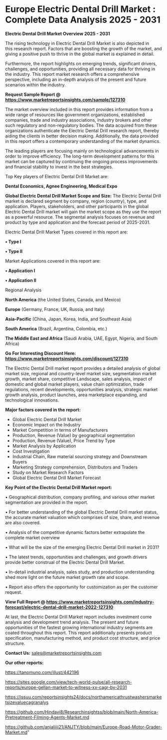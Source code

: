 # Europe Electric Dental Drill Market : Complete Data Analysis 2025 - 2031

<Strong> Electric Dental Drill Market Overview 2025 - 2031</strong>

The rising technology in Electric Dental Drill Market is also depicted in this research report. Factors that are boosting the growth of the market, and giving a positive push to thrive in the global market is explained in detail.

Furthermore, the report highlights on emerging trends, significant drivers, challenges, and opportunities, providing all necessary data for thriving in the industry. This report market research offers a comprehensive perspective, including an in-depth analysis of the present and future scenarios within the industry.

<strong>Request Sample Report @ <a href=https://www.marketreportsinsights.com/sample/127310>https://www.marketreportsinsights.com/sample/127310</a></strong>

The market overview included in this report provides information from a wide range of resources like government organizations, established companies, trade and industry associations, industry brokers and other such regulatory and non-regulatory bodies. The data acquired from these organizations authenticate the Electric Dental Drill research report, thereby aiding the clients in better decision making. Additionally, the data provided in this report offers a contemporary understanding of the market dynamics.

The leading players are focusing mainly on technological advancements in order to improve efficiency. The long-term development patterns for this market can be captured by continuing the ongoing process improvements and financial stability to invest in the best strategies.

Top Key players of Electric Dental Drill Market are:

<strong>Dental Economics, Agnee Engineering, Medical Expo</strong>

<strong><b>Global Electric Dental Drill Market Scope and Size:</b></strong>
The Electric Dental Drill market is declared segment by company, region (country), type, and application. Players, stakeholders, and other participants in the global Electric Dental Drill market will gain the market scope as they use the report as a powerful resource. The segmental analysis focuses on revenue and product by type and application and the forecast period of 2025-2031.

Electric Dental Drill Market Types covered in this report are:

<strong>• Type I

• Type II</strong>

Market Applications covered in this report are:

<strong>• Application I

• Application II</strong> 

Regional Analysis

<strong>North America</strong> (the United States, Canada, and Mexico)

<strong>Europe</strong> (Germany, France, UK, Russia, and Italy)

<strong>Asia-Pacific</strong> (China, Japan, Korea, India, and Southeast Asia)

<strong>South America</strong> (Brazil, Argentina, Colombia, etc.)

<strong>The Middle East and Africa</strong> (Saudi Arabia, UAE, Egypt, Nigeria, and South Africa)

<strong>Go For Interesting Discount Here: <a href=https://www.marketreportsinsights.com/discount/127310>https://www.marketreportsinsights.com/discount/127310</a></strong>

The Electric Dental Drill market report provides a detailed analysis of global market size, regional and country-level market size, segmentation market growth, market share, competitive Landscape, sales analysis, impact of domestic and global market players, value chain optimization, trade regulations, recent developments, opportunities analysis, strategic market growth analysis, product launches, area marketplace expanding, and technological innovations.

<strong><b>Major factors covered in the report:</b></strong>
<ul>
  <li>Global Electric Dental Drill Market </li>
  <li>Economic Impact on the Industry</li>
  <li>Market Competition in terms of Manufacturers</li>
  <li>Production, Revenue (Value) by geographical segmentation</li>
  <li>Production, Revenue (Value), Price Trend by Type</li>
  <li>Market Analysis by Application</li>
  <li>Cost Investigation</li>
  <li>Industrial Chain, Raw material sourcing strategy and Downstream Buyers</li>
  <li>Marketing Strategy comprehension, Distributors and Traders</li>
  <li>Study on Market Research Factors</li>
  <li>Global Electric Dental Drill Market Forecast</li>
</ul>

<strong><b>Key Point of the Electric Dental Drill Market report:</b></strong>

• Geographical distribution, company profiling, and various other market segmentation are provided in the report.

• For better understanding of the global Electric Dental Drill market status, the accurate market valuation which comprises of size, share, and revenue are also covered.

• Analysis of the competitive dynamic factors better extrapolate the complete market overview

• What will be the size of the emerging Electric Dental Drill market in 2031?

• The latest trends, opportunities and challenges, and growth drivers provide better construal of the Electric Dental Drill Market.

• In-detail industrial analysis, sales study, and production understanding shed more light on the future market growth rate and scope.

• Report also offers the opportunity for customization as per the customer request.

<strong><b>View Full Report @ <a href=https://www.marketreportsinsights.com/industry-forecast/electric-dental-drill-market-2022-127310>https://www.marketreportsinsights.com/industry-forecast/electric-dental-drill-market-2022-127310</a></b></strong>


At last, the Electric Dental Drill Market report includes investment come analysis and development trend analysis. The present and future opportunities of the fastest growing international industry segments are coated throughout this report. This report additionally presents product specification, manufacturing method, and product cost structure, and price structure.

<strong>Contact Us:</strong>
sales@marketreportsinsights.com

<strong>Our other reports:</strong>

<a href=https://tanomuno.com/illust/442196>https://tanomuno.com/illust/442196</a>

<a href=https://sites.google.com/view/tech-world-pulse/all-research-reports/europe-gellan-market-to-witness-xx-cagr-by-2031>https://sites.google.com/view/tech-world-pulse/all-research-reports/europe-gellan-market-to-witness-xx-cagr-by-2031</a>

<a href=https://issuu.com/reportsinsights24/docs/northamericathrustwashersmarketsizevaluecagranalys>https://issuu.com/reportsinsights24/docs/northamericathrustwashersmarketsizevaluecagranalys</a>

<a href=https://github.com/Hindavi8/Researchinsightss/blob/main/North-America-Pretreatment-Filming-Agents-Market.md>https://github.com/Hindavi8/Researchinsightss/blob/main/North-America-Pretreatment-Filming-Agents-Market.md</a>

<a href=https://github.com/anjaliiii21/ANJTY/blob/main/Europe-Road-Motor-Grader-Market.md>https://github.com/anjaliiii21/ANJTY/blob/main/Europe-Road-Motor-Grader-Market.md</a>"
